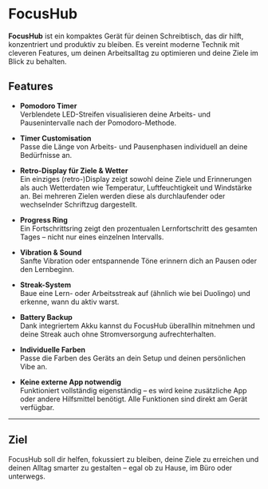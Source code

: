 # FocusHub

**FocusHub** ist ein kompaktes Gerät für deinen Schreibtisch, das dir hilft, konzentriert und produktiv zu bleiben. Es vereint moderne Technik mit cleveren Features, um deinen Arbeitsalltag zu optimieren und deine Ziele im Blick zu behalten.

## Features

- **Pomodoro Timer**  
  Verblendete LED-Streifen visualisieren deine Arbeits- und Pausenintervalle nach der Pomodoro-Methode.

- **Timer Customisation**  
  Passe die Länge von Arbeits- und Pausenphasen individuell an deine Bedürfnisse an.

- **Retro-Display für Ziele & Wetter**  
  Ein einziges (retro-)Display zeigt sowohl deine Ziele und Erinnerungen als auch Wetterdaten wie Temperatur, Luftfeuchtigkeit und Windstärke an. Bei mehreren Zielen werden diese als durchlaufender oder wechselnder Schriftzug dargestellt.

- **Progress Ring**  
  Ein Fortschrittsring zeigt den prozentualen Lernfortschritt des gesamten Tages – nicht nur eines einzelnen Intervalls.

- **Vibration & Sound**  
  Sanfte Vibration oder entspannende Töne erinnern dich an Pausen oder den Lernbeginn.

- **Streak-System**  
  Baue eine Lern- oder Arbeitsstreak auf (ähnlich wie bei Duolingo) und erkenne, wann du aktiv warst.

- **Battery Backup**  
  Dank integriertem Akku kannst du FocusHub überallhin mitnehmen und deine Streak auch ohne Stromversorgung aufrechterhalten.

- **Individuelle Farben**  
  Passe die Farben des Geräts an dein Setup und deinen persönlichen Vibe an.

- **Keine externe App notwendig**  
  Funktioniert vollständig eigenständig – es wird keine zusätzliche App oder andere Hilfsmittel benötigt. Alle Funktionen sind direkt am Gerät verfügbar.

---

## Ziel

FocusHub soll dir helfen, fokussiert zu bleiben, deine Ziele zu erreichen und deinen Alltag smarter zu gestalten – egal ob zu Hause, im Büro oder unterwegs.



